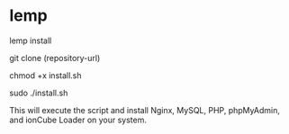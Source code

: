 # lemp
lemp install

git clone (repository-url)

chmod +x install.sh

sudo ./install.sh

This will execute the script and install Nginx, MySQL, PHP, phpMyAdmin, and ionCube Loader on your system.
